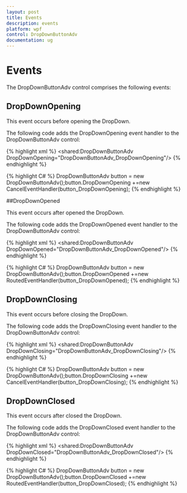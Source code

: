 ```yaml
---
layout: post
title: Events
description: events
platform: wpf
control: DropDownButtonAdv
documentation: ug
---
```


# Events

The DropDownButtonAdv control comprises the following events:

## DropDownOpening

This event occurs before opening the DropDown.

The following code adds the DropDownOpening event handler to the DropDownButtonAdv control:




{% highlight xml %} 
<shared:DropDownButtonAdv DropDownOpening="DropDownButtonAdv_DropDownOpening"/>
{% endhighlight %}

{% highlight C# %} 
DropDownButtonAdv button = new DropDownButtonAdv();button.DropDownOpening +=new CancelEventHandler(button_DropDownOpening);
{% endhighlight %}

##DropDownOpened

This event occurs after opened the DropDown.

The following code adds the DropDownOpened event handler to the DropDownButtonAdv control:




{% highlight xml %}
<shared:DropDownButtonAdv DropDownOpened="DropDownButtonAdv_DropDownOpened"/> 
{% endhighlight %} 

{% highlight C# %} 
DropDownButtonAdv button = new DropDownButtonAdv();button.DropDownOpened +=new RoutedEventHandler(button_DropDownOpened); 
{% endhighlight %} 


## DropDownClosing

This event occurs before closing the DropDown.

The following code adds the DropDownClosing event handler to the DropDownButtonAdv control:




{% highlight xml %} 
<shared:DropDownButtonAdv DropDownClosing="DropDownButtonAdv_DropDownClosing"/>
{% endhighlight %}


{% highlight C# %} 
DropDownButtonAdv button = new DropDownButtonAdv();button.DropDownClosing +=new CancelEventHandler(button_DropDownClosing);
{% endhighlight %}

## DropDownClosed 

This event occurs after closed the DropDown.

The following code adds the DropDownClosed event handler to the DropDownButtonAdv control:



{% highlight xml %}
 <shared:DropDownButtonAdv DropDownClosed="DropDownButtonAdv_DropDownClosed"/> 
{% endhighlight %} 

{% highlight C# %} 
DropDownButtonAdv button = new DropDownButtonAdv();button.DropDownClosed +=new RoutedEventHandler(button_DropDownClosed);
 {% endhighlight %} 
 

